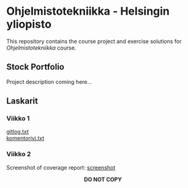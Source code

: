 # Ohjelmistotekniikka - Helsingin yliopisto

This repository contains the course project and exercise solutions for <I>Ohjelmistotekniikka</I> course.

## Stock Portfolio
Project description coming here...

## Laskarit

### Viikko 1
[gitlog.txt](https://github.com/shiftleino/stockPortfolio/blob/main/laskarit/viikko1/gitlog.txt)<br>
[komentorivi.txt](https://github.com/shiftleino/stockPortfolio/blob/main/laskarit/viikko1/komentorivi.txt)

### Viikko 2
Screenshot of coverage report: [screenshot](https://github.com/shiftleino/stockPortfolio/blob/main/laskarit/viikko2/ohte_vko2_kattavuus.png)



<p align="center"><b>DO NOT COPY</b></p>
